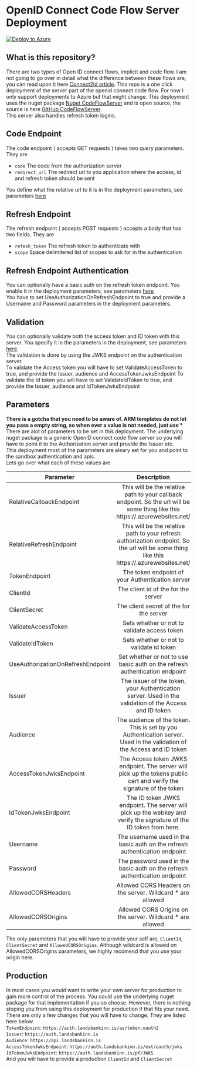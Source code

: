 # OpenID Connect Code Flow Server Deployment
[![Deploy to Azure](http://azuredeploy.net/deploybutton.png)](https://azuredeploy.net/)   
## What is this repository?
There are two types of Open ID connect flows, implicit and code flow. I am not going to go over in detail what the difference between these flows are, you can read upon it here [Connect2id article](https://connect2id.com/learn/openid-connect).
This repo is a one click deployment of the server part of the openid connect code flow. For now I only support deployments to Azure but that might change. This deployment uses the nuget package [Nuget CodeFlowServer](https://www.nuget.org/packages/Landsbanki.Authentication.OidcCodeFlowServer/) and is open source, the source is here [GitHub CodeFlowServer](https://github.com/landsbankinn/oidc-code-flow-server).   
This server also handles refresh token logins.

## Code Endpoint
The code endpoint ( accepts GET requests ) takes two query parameters. They are   
- `code` The code from the authorization server
- `redirect_url` The redirect url to you application where the access, id and refresh token should be sent

You define what the relative url to it is in the deployment parameters, see parameters [here](#Parameters)

## Refresh Endpoint
The refresh endpoint ( accepts POST requests ) accepts a body that has two fields. They are   
- `refesh_token` The refresh token to authenticate with
- `scope` Space delimitered list of scopes to ask for in the authentication

## Refresh Endpoint Authentication
You can optionally have a basic auth on the refresh token endpoint. You enable it in the deployment parameters, see parameters [here](#Parameters)   
You have to set UseAuthorizationOnRefreshEndpoint to true and provide a Username and Password parameters in the deployment parameters.

## Validation
You can optionally validate both the access token and ID token with this server. You specify it in the parameters in the deployment, see parameters [here](#Parameters).   
The validation is done by using the JWKS endpoint on the authentication server.   
To validate the Access token you will have to set ValidateAccessToken to true, and provide the Issuer, audience and AccessTokenJwksEndpoint
To validate the Id token you will have to set ValidateIdToken to true, and provide the Issuer, audience and IdTokenJwksEndpoint

## Parameters
__There is a gotcha that you need to be aware of. ARM templates do not let you pass a empty string, so when ever a value is not needed, just use \*__
There are alot of parameters to be set in this deployment. The underlying nuget package is a generic OpenID connect code flow server so you will have to point it to the Authorization server and provide the Issuer etc.   
This deployment most of the parameters are aleary set for you and point to the sandbox authentication and apis.   
Lets go over what each of these values are

| Parameter      | Description |
|---------------|:-------------:|
| RelativeCallbackEndpoint  | This will be the relative path to your callback endpoint. So the url will be some thing like this https://<SITENAME>.azurewebsites.net/<RelativeCallbackEndpoint> |
| RelativeRefreshEndpoint | This will be the relative path to your refresh authorization endpoint. So the url will be some thing like this https://<SITENAME>.azurewebsites.net/<RelativeRefreshEndpoint> |
| TokenEndpoint | The token endpoint of your Authentication server |
| ClientId | The client id of the for the server |
| ClientSecret | The client secret of the for the server |
| ValidateAccessToken | Sets whether or not to validate access token |
| ValidateIdToken | Sets whether or not to validate id token |
| UseAuthorizationOnRefreshEndpoint | Set whether or not to use basic auth on the refresh authentication endpoint |
| Issuer | The issuer of the token, your Authentication server. Used in the validation of the Access and ID token |
| Audience | The audience of the token. This is set by you Authentication server. Used in the validation of the Access and ID token |
| AccessTokenJwksEndpoint | The Access token JWKS endpoint. The server will pick up the tokens public cert and verify the signature of the token |
| IdTokenJwksEndpoint | The ID token JWKS endpoint. The server will pick up the webkey and verify the signature of the ID token from here. |
| Username | The username used in the basic auth on the refresh authentication endpoint |
| Password | The password used in the basic auth on the refresh authentication endpoint |
| AllowedCORSHeaders | Allowed CORS Headers on the server. Wildcard \* are allowed |
| AllowedCORSOrigins | Allowed CORS Origins on the server. Wildcard \* are allowed |

The only parameters that you will have to provide your self are, `ClientId`, `ClientSecret` and `AllowedCORSOrigins`. Although wildcard is allowed on AllowedCORSOrigins parameters, we highly recomend that you use your origin here.

## Production
In most cases you would want to write your own server for production to gain more control of the process. You could use the underlying nuget package for that implementation if you so choose. However, there is nothing stoping you from using this deployment for production if that fits your need. There are only a few changes that you will have to change. They are listed here below.   
`TokenEndpoint`: `https://auth.landsbankinn.is/as/token.oauth2`   
`Issuer`: `https://auth.landsbankinn.is`   
`Audience`: `https://api.landsbankinn.is`   
`AccessTokenJwksEndpoint`: `https://auth.landsbankinn.is/ext/oauth/jwks`   
`IdTokenJwksEndpoint`: `https://auth.landsbankinn.is/pf/JWKS`   
And you will have to provide a production `ClientId` and `ClientSecret`